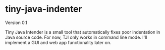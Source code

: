 # tiny-java-indenter

Version 0.1

Tiny Java Intender is a small tool that automatically fixes poor indentation in Java source code.
For now, TJI only works in command line mode. I'll implement a GUI and web app functionality later on.
